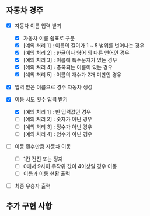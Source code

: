 ## 자동차 경주

- [X] 자동차 이름 입력 받기
  - [X] 자동차 이름 쉼표로 구분
  - [X] [예외 처리 1] : 이름의 길이가 1 ~ 5 범위를 벗어나는 경우
  - [X] [예외 처리 2] : 한글이나 영어 외 다른 언어인 경우
  - [X] [예외 처리 3] : 이름에 특수문자가 있는 경우
  - [X] [예외 처리 4] : 중복되는 이름이 있는 경우
  - [X] [예외 처리 5] : 이름의 개수가 2개 미만인 경우

- [X] 입력 받은 이름으로 경주 자동차 생성

- [X] 이동 시도 횟수 입력 받기
  - [X] [예외 처리 1] : 빈 입력값인 경우
  - [ ] [예외 처리 2] : 숫자가 아닌 경우
  - [ ] [예외 처리 3] : 정수가 아닌 경우
  - [ ] [예외 처리 4] : 양수가 아닌 경우

- [ ] 이동 횟수만큼 자동차 이동
  - [ ] 1칸 전진 또는 정지
  - [ ] 0에서 9사이 무작위 값이 4이상일 경우 이동
  - [ ] 이름과 이동 현황 출력

- [ ] 최종 우승자 출력

## 추가 구현 사항
